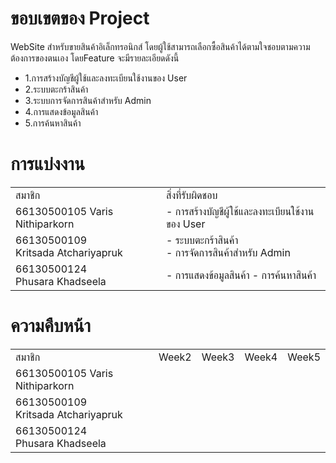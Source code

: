 <h1>
  ขอบเขตของ Project
</h1>
<p>
  WebSite สำหรับขายสินค้าอิเล็กทรอนิกส์ โดยผู้ใช้สามารถเลือกซื้อสินค้าได้ตามใจชอบตามความต้องการของตนเอง โดยFeature จะมีรายละเอียดดังนี้
</p>
<ul>
  <li>
    1.การสร้างบัญชีผู้ใช้และลงทะเบียนใช้งานของ User
  </li>
  <li>
    2.ระบบตะกร้าสินค้า
  </li>
  <li>
    3.ระบบการจัดการสินค้าสำหรับ Admin
  </li>
  <li>
    4.การแสดงข้อมูลสินค้า
  </li>
  <li>
    5.การค้นหาสินค้า
  </li>
</ul>
<h1>
  การแบ่งงาน
</h1>
<table>
  <tr>
    <td> สมาชิก </td>
    <td> สิ่งที่รับผิดชอบ</td>
  </tr>
  <tr>
    <td>66130500105 Varis Nithiparkorn </td>
    <td> - การสร้างบัญชีผู้ใช้และลงทะเบียนใช้งานของ User</td>
  </tr>
  <tr>
    <td>66130500109<br> Kritsada Atchariyapruk</td>
    <td> - ระบบตะกร้าสินค้า<br> - การจัดการสินค้าสำหรับ Admin </td>
  </tr>
  <tr>
    <td>66130500124<br> Phusara Khadseela</td>
    <td> - การแสดงข้อมูลสินค้า - การค้นหาสินค้า</td>
  </tr>
</table>
<h1>
  ความคืบหน้า
</h1>
<table>
  <tr>
    <td> สมาชิก </td>
    <td> Week2</td>
    <td> Week3</td>
    <td> Week4</td>
    <td> Week5</td>
  </tr>
  <tr>
    <td>66130500105 Varis Nithiparkorn </td>
    <td> </td>
    <td> </td>
    <td> </td>
    <td> </td>
  </tr>
  <tr>
    <td>66130500109<br> Kritsada Atchariyapruk</td>
    <td> </td>
    <td> </td>
    <td> </td>
    <td> </td>
  </tr>
  <tr>
    <td>66130500124<br> Phusara Khadseela</td>
    <td> </td>
    <td> </td>
    <td> </td>
    <td> </td>
  </tr>
</table>
